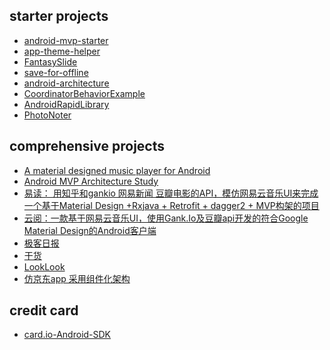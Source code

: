 starter projects
---
- [android-mvp-starter](https://github.com/ravidsrk/android-mvp-starter.git)
- [app-theme-helper](https://github.com/kabouzeid/app-theme-helper)
- [FantasySlide](https://github.com/mzule/FantasySlide.git)
- [save-for-offline](https://github.com/JonasCz/save-for-offline)
- [android-architecture](https://github.com/googlesamples/android-architecture)
- [CoordinatorBehaviorExample](https://github.com/saulmm/CoordinatorBehaviorExample)
- [AndroidRapidLibrary](https://github.com/lidong1665/AndroidRapidLibrary)
- [PhotoNoter](https://github.com/yydcdut/PhotoNoter)

comprehensive projects
---
- [A material designed music player for Android](https://github.com/kabouzeid/Phonograph.git)
- [Android MVP Architecture Study](https://github.com/Rukey7/MvpApp)
- [易读： 用知乎和gankio 网易新闻 豆瓣电影的API，模仿网易云音乐UI来完成一个基于Material Design +Rxjava + Retrofit + dagger2 + MVP构架的项目](https://github.com/laotan7237/EasyReader.git)
- [云阅：一款基于网易云音乐UI，使用Gank.Io及豆瓣api开发的符合Google Material Design的Android客户端](https://github.com/youlookwhat/CloudReader)
- [极客日报](https://github.com/codeestX/GeekNews)
- [干货](https://github.com/ganhuo/Android-Ganhuo.git)
- [LookLook](https://github.com/xinghongfei/LookLook)
- [仿京东app 采用组件化架构](https://github.com/liu-xiao-dong/JD-Test.git)

credit card
---
- [card.io-Android-SDK](https://github.com/card-io/card.io-Android-SDK)
